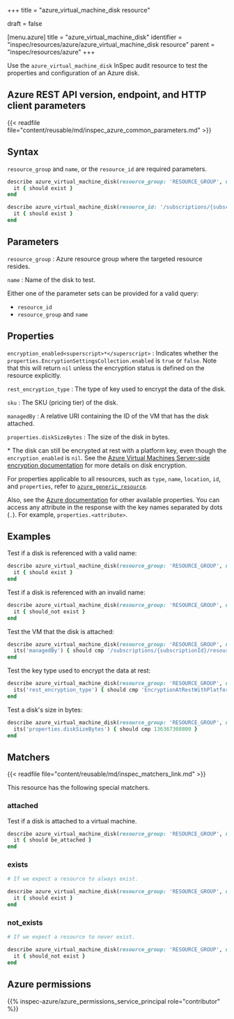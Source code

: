 +++
title = "azure_virtual_machine_disk resource"

draft = false


[menu.azure]
title = "azure_virtual_machine_disk"
identifier = "inspec/resources/azure/azure_virtual_machine_disk resource"
parent = "inspec/resources/azure"
+++

Use the `azure_virtual_machine_disk` InSpec audit resource to test the properties and configuration of an Azure disk.

## Azure REST API version, endpoint, and HTTP client parameters

{{< readfile file="content/reusable/md/inspec_azure_common_parameters.md" >}}

## Syntax

`resource_group` and `name`, or the `resource_id` are required parameters.

```ruby
describe azure_virtual_machine_disk(resource_group: 'RESOURCE_GROUP', name: 'EXAMPLE_DISK') do
  it { should exist }
end
```

```ruby
describe azure_virtual_machine_disk(resource_id: '/subscriptions/{subscriptionId}/resourceGroups/{resourceGroupName}/providers/Microsoft.Compute/disks/{diskName}') do
  it { should exist }
end
```

## Parameters

`resource_group`
: Azure resource group where the targeted resource resides.

`name`
: Name of the disk to test.

Either one of the parameter sets can be provided for a valid query:

- `resource_id`
- `resource_group` and `name`

## Properties

`encryption_enabled<superscript>*</superscript>`
: Indicates whether the `properties.EncryptionSettingsCollection.enabled` is `true` or `false`. Note that this will return `nil` unless the encryption status is defined on the resource explicitly.

`rest_encryption_type`
: The type of key used to encrypt the data of the disk.

`sku`
: The SKU (pricing tier) of the disk.

`managedBy`
: A relative URI containing the ID of the VM that has the disk attached.

`properties.diskSizeBytes`
: The size of the disk in bytes.

<superscript>*</superscript> The disk can still be encrypted at rest with a platform key, even though the `encryption_enabled` is `nil`. See the [Azure Virtual Machines Server-side encryption documentation](https://docs.microsoft.com/en-us/azure/virtual-machines/linux/disk-encryption) for more details on disk encryption.

For properties applicable to all resources, such as `type`, `name`, `location`, `id`, and `properties`, refer to [`azure_generic_resource`](azure_generic_resource#properties).

Also, see the [Azure documentation](https://docs.microsoft.com/en-us/rest/api/compute/disks/get#disk) for other available properties.
You can access any attribute in the response with the key names separated by dots (`.`). For example, `properties.<attribute>`.

## Examples

Test if a disk is referenced with a valid name:

```ruby
describe azure_virtual_machine_disk(resource_group: 'RESOURCE_GROUP', name: 'OS_DISK') do
  it { should exist }
end
```

Test if a disk is referenced with an invalid name:

```ruby
describe azure_virtual_machine_disk(resource_group: 'RESOURCE_GROUP', name: 'i-dont-exist') do
  it { should_not exist }
end
```

Test the VM that the disk is attached:

```ruby
describe azure_virtual_machine_disk(resource_group: 'RESOURCE_GROUP', name: 'OS_DISK') do
  its('managedBy') { should cmp '/subscriptions/{subscriptionId}/resourceGroups/{resourceGroup}/providers/Microsoft.Compute/virtualMachines/{vmName}' }
end
```

Test the key type used to encrypt the data at rest:

```ruby
describe azure_virtual_machine_disk(resource_group: 'RESOURCE_GROUP', name: 'OS_DISK') do
  its('rest_encryption_type') { should cmp 'EncryptionAtRestWithPlatformKey' }
end
```

Test a disk's size in bytes:

```ruby
describe azure_virtual_machine_disk(resource_group: 'RESOURCE_GROUP', name: 'OS_DISK') do
  its('properties.diskSizeBytes') { should cmp 136367308800 }
end
```

## Matchers

{{< readfile file="content/reusable/md/inspec_matchers_link.md" >}}

This resource has the following special matchers.

### attached

Test if a disk is attached to a virtual machine.

```ruby
describe azure_virtual_machine_disk(resource_group: 'RESOURCE_GROUP', name: 'OS_DISK') do
  it { should be_attached }
end
```

### exists

```ruby
# If we expect a resource to always exist.

describe azure_virtual_machine_disk(resource_group: 'RESOURCE_GROUP', name: 'OS_DISK') do
  it { should exist }
end
```

### not_exists

```ruby
# If we expect a resource to never exist.

describe azure_virtual_machine_disk(resource_group: 'RESOURCE_GROUP', name: 'OS_DISK') do
  it { should_not exist }
end
```

## Azure permissions

{{% inspec-azure/azure_permissions_service_principal role="contributor" %}}

